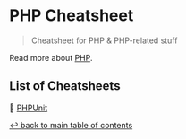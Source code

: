# PHP Cheatsheet
> Cheatsheet for PHP & PHP-related stuff

Read more about [PHP](https://www.php.net/).

## List of Cheatsheets

:test_tube: [PHPUnit](phpunit.md)

[↩ back to main table of contents](../README.md#main-table-of-contents)
